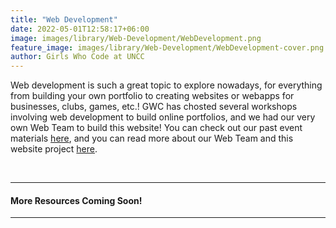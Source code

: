 ```yaml
---
title: "Web Development"
date: 2022-05-01T12:58:17+06:00
image: images/library/Web-Development/WebDevelopment.png
feature_image: images/library/Web-Development/WebDevelopment-cover.png
author: Girls Who Code at UNCC
---
```


Web development is such a great topic to explore nowadays, for everything from building your own portfolio to creating websites or webapps for businesses, clubs, games, etc.! GWC has chosted several workshops involving web development to build online portfolios, and we had our very own Web Team to build this website! You can check out our past event materials [here](https://docs.google.com/document/d/1fUOufYgRbcGCmlwe0PDt1L7SaFI-rOlK-KjRlsTU5cs/edit?usp=sharing), and you can read more about our Web Team and this website project [here](../../portfolio/gwc-website-project/).

&nbsp;

---
#### More Resources Coming Soon!

---
